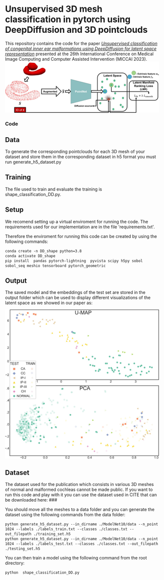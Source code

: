# Unsupervised 3D mesh  classification in pytorch using DeepDiffusion and 3D pointclouds

This repository contains the code for the paper
 [_Unsupervised classification of congenital inner ear
malformations using DeepDiffusion for latent
space representation_](https://doi.org/10.1007/978-3-031-43904-9_63) presented at the 26th International Conference on Medical Image Computing and Computer Assisted Intervention (MICCAI 2023).
![Alt text](./data/pipeline.jpg "Sketch of the DeepDiffusion used for latent space representation of the cochlear 3D meshes. The pointcloud extracted from the mesh is fed to the PointNet encoder which generates the corresponding latent feature which is optimized by minimizing the LMR loss so the encoder and the latent feature manifold are optimized for the comparison of data samples.")


### Code

## Data

To generate the corresponding pointclouds for each 3D mesh of your dataset and store them in the corresponding dataset in h5 format you must run generate_h5_dataset.py

## Training 

The file used to train and evaluate the training is shape_classification_DD.py. 


## Setup 

We recomend setting up a virtual enviroment for running the code. The requirements used for our implementation are in the file 'requirements.txt'.

Therefore the enviroment for running this code can be created by using the following commands:

   ```shell
   conda create -n DD_shape python=3.8
   conda activate DD_shape
   pip install  pandas pytorch-lightning  pyvista scipy h5py sobol sobol_seq meshio tensorboard pytorch_geometric
   ```

## Output

The saved model and the embeddings of the test set are stored in the output folder which can be used to display different visualizations of the latent space as we showed in our paper as:

![Alt text](./data/latent_space.jpg "U-MAP and PCA representation of the test features where it can be observed how the different classes group together and how the anatomical variation is represented as there is a progression from the most abnormal cases towards fully normal cases.")



## Dataset 

The dataset used for the publication which consists in various 3D meshes of normal and malformed cochleas cannot be made public. If you want to run this code and play with it you can use the dataset used in CITE that can be downloaded here: ### 

You should move all the meshes to a data folder and you can generate the dataset using the following commands from the data folder:

   ```shell
   python generate_h5_dataset.py --in_dirname ./ModelNet10/data --n_point 1024 --labels ./labels_train.txt --classes ./classes.txt --out_filepath ./training_set.h5
   python generate_h5_dataset.py --in_dirname ./ModelNet10/data --n_point 1024 --labels ./labels_test.txt --classes ./classes.txt --out_filepath ./testing_set.h5
   ```

You can then train a model using the following command from the root directory:

   ```shell
   python  shape_classification_DD.py

   ```

